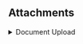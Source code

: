 ## Attachments

<details><summary>Document Upload</summary>
<p>

> TODO: [image] add mind map of flw image

## Create Pre-signed URL

> [API. Ref.](https://api-docs.pipefy.com/reference/mutations/createPresignedUrl/)  
> Create a pre-signed URL and get the output url to send a PUT request with the attachment, using Postman.

```graphql
mutation UploadFile($cardId: ID!) {
    createPresignedUrl(input: {fileName: "teste.pdf", organizationId:$cardId}) {
        clientMutationId
        downloadUrl
        url
    }
}
```

<br>

## Update card attachment field

[Ref.]( https://api-docs.pipefy.com/reference/mutations/updateFieldsValues/)
> Update the attachment field of the card. In this case we need to get the part of downloadedurl starting from "upload/…".

```graphql
mutation updateFieldsValues($id: ID!){
    updateFieldsValues(input: {
        nodeId: $id,
        values: {
            fieldId: "<field_attachment>",
            value:["uploads/63c330ba-9747-456d-8862-f616436ea1e8/teste.pdf"],
            operation: ADD
        }
    }) {
        clientMutationId
    }
}

```

</p>
</details>